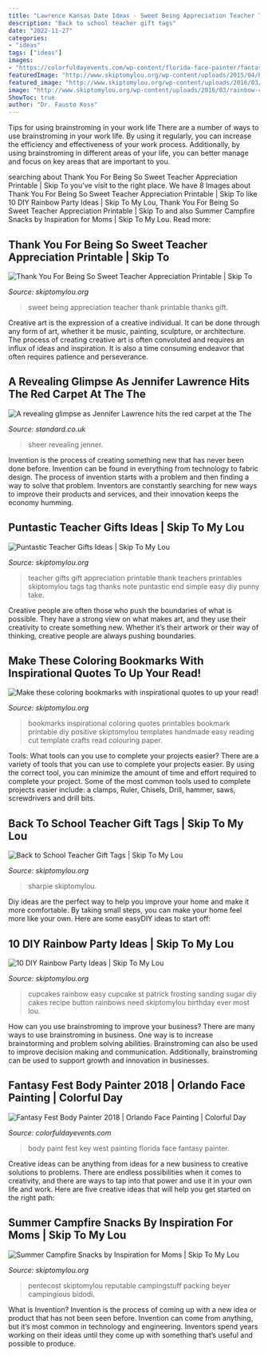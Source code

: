 ```yaml
---
title: "Lawrence Kansas Date Ideas - Sweet Being Appreciation Teacher Thank Printable Thanks Gift"
description: "Back to school teacher gift tags"
date: "2022-11-27"
categories:
- "ideas"
tags: ["ideas"]
images:
- "https://colorfuldayevents.com/wp-content/florida-face-painter/fantasy-fest/body-paint-key-west.jpg"
featuredImage: "http://www.skiptomylou.org/wp-content/uploads/2015/04/Printable-Teacher-Appreciation-Gift-Tags1-1.jpg"
featured_image: "http://www.skiptomylou.org/wp-content/uploads/2016/03/rainbow-cupcakes.jpg"
image: "http://www.skiptomylou.org/wp-content/uploads/2016/03/rainbow-cupcakes.jpg"
ShowToc: true
author: "Dr. Fausto Koss"
---
```



Tips for using brainstroming in your work life
There are a number of ways to use brainstroming in your work life. By using it regularly, you can increase the efficiency and effectiveness of your work process. Additionally, by using brainstroming in different areas of your life, you can better manage and focus on key areas that are important to you.

	

		
searching about Thank You For Being So Sweet Teacher Appreciation Printable | Skip To you've visit to the right place. We have 8 Images about Thank You For Being So Sweet Teacher Appreciation Printable | Skip To like 10 DIY Rainbow Party Ideas | Skip To My Lou, Thank You For Being So Sweet Teacher Appreciation Printable | Skip To and also Summer Campfire Snacks by Inspiration for Moms | Skip To My Lou. Read more:
		
    
## Thank You For Being So Sweet Teacher Appreciation Printable | Skip To

<img loading=lazy src="http://www.skiptomylou.org/wp-content/uploads/2015/04/Thanks-for-Being-So-Sweet-Free-Printable-Teacher-Appreciation-Gift-1.jpg" onerror="this.onerror=null;this.src='https://tse3.mm.bing.net/th?id=OIP.5hEsdstI5gsrY9OqxJjRhAHaK4&amp;pid=15.1';" alt="Thank You For Being So Sweet Teacher Appreciation Printable | Skip To">

_Source: skiptomylou.org_

>sweet being appreciation teacher thank printable thanks gift. 

	

Creative art is the expression of a creative individual. It can be done through any form of art, whether it be music, painting, sculpture, or architecture. The process of creating creative art is often convoluted and requires an influx of ideas and inspiration. It is also a time consuming endeavor that often requires patience and perseverance.

    
## A Revealing Glimpse As Jennifer Lawrence Hits The Red Carpet At The The

<img loading=lazy src="https://static.standard.co.uk/s3fs-public/thumbnails/image/2013/11/19/08/hunger02.jpg" onerror="this.onerror=null;this.src='https://tse3.mm.bing.net/th?id=OIP.XJoAMGxuNBWany-85veEjwHaLH&amp;pid=15.1';" alt="A revealing glimpse as Jennifer Lawrence hits the red carpet at the The">

_Source: standard.co.uk_

>sheer revealing jenner. 

	

Invention is the process of creating something new that has never been done before. Invention can be found in everything from technology to fabric design. The process of invention starts with a problem and then finding a way to solve that problem. Inventors are constantly searching for new ways to improve their products and services, and their innovation keeps the economy humming.

    
## Puntastic Teacher Gifts Ideas | Skip To My Lou

<img loading=lazy src="http://www.skiptomylou.org/wp-content/uploads/2015/04/Printable-Teacher-Appreciation-Gift-Tags1-1.jpg" onerror="this.onerror=null;this.src='https://tse2.mm.bing.net/th?id=OIP.Cbk-qAgxhnCm7A_vnm_5cwHaLH&amp;pid=15.1';" alt="Puntastic Teacher Gifts Ideas | Skip To My Lou">

_Source: skiptomylou.org_

>teacher gifts gift appreciation printable thank teachers printables skiptomylou tags tag thanks note puntastic end simple easy diy punny take. 

	

Creative people are often those who push the boundaries of what is possible. They have a strong view on what makes art, and they use their creativity to create something new. Whether it’s their artwork or their way of thinking, creative people are always pushing boundaries.

    
## Make These Coloring Bookmarks With Inspirational Quotes To Up Your Read!

<img loading=lazy src="http://www.skiptomylou.org/wp-content/uploads/2017/03/inspirational-coloring-bookmarks.jpg" onerror="this.onerror=null;this.src='https://tse3.mm.bing.net/th?id=OIP.ATRA0pUlGh11jT8CqGBAFwHaLH&amp;pid=15.1';" alt="Make these coloring bookmarks with inspirational quotes to up your read!">

_Source: skiptomylou.org_

>bookmarks inspirational coloring quotes printables bookmark printable diy positive skiptomylou templates handmade easy reading cut template crafts read colouring paper. 

	

Tools: What tools can you use to complete your projects easier?
There are a variety of tools that you can use to complete your projects easier. By using the correct tool, you can minimize the amount of time and effort required to complete your project. Some of the most common tools used to complete projects easier include: a clamps, Ruler, Chisels, Drill, hammer, saws, screwdrivers and drill bits.

    
## Back To School Teacher Gift Tags | Skip To My Lou

<img loading=lazy src="http://www.skiptomylou.org/wp-content/uploads/2015/08/sharpie-marker-teacher-gift-1.jpg" onerror="this.onerror=null;this.src='https://tse4.mm.bing.net/th?id=OIP._ifbbpwNg3jfp5PvoOgmygHaLH&amp;pid=15.1';" alt="Back to School Teacher Gift Tags | Skip To My Lou">

_Source: skiptomylou.org_

>sharpie skiptomylou. 

	

Diy ideas are the perfect way to help you improve your home and make it more comfortable. By taking small steps, you can make your home feel more like your own. Here are some easyDIY ideas to start off: 

    
## 10 DIY Rainbow Party Ideas | Skip To My Lou

<img loading=lazy src="http://www.skiptomylou.org/wp-content/uploads/2016/03/rainbow-cupcakes.jpg" onerror="this.onerror=null;this.src='https://tse2.mm.bing.net/th?id=OIP.SiaqxtmTFWx0nezvPjlxrAHaKs&amp;pid=15.1';" alt="10 DIY Rainbow Party Ideas | Skip To My Lou">

_Source: skiptomylou.org_

>cupcakes rainbow easy cupcake st patrick frosting sanding sugar diy cakes recipe button rainbows need skiptomylou birthday ever most lou. 

	

How can you use brainstroming to improve your business?
There are many ways to use brainstroming in business. One way is to increase brainstorming and problem solving abilities. Brainstroming can also be used to improve decision making and communication. Additionally, brainstroming can be used to support growth and innovation in businesses.

    
## Fantasy Fest Body Painter 2018 | Orlando Face Painting | Colorful Day

<img loading=lazy src="https://colorfuldayevents.com/wp-content/florida-face-painter/fantasy-fest/body-paint-key-west.jpg" onerror="this.onerror=null;this.src='https://tse1.mm.bing.net/th?id=OIP.5TUIKkI5wpT4datFH1u5lQAAAA&amp;pid=15.1';" alt="Fantasy Fest Body Painter 2018 | Orlando Face Painting | Colorful Day">

_Source: colorfuldayevents.com_

>body paint fest key west painting florida face fantasy painter. 

	

Creative ideas can be anything from ideas for a new business to creative solutions to problems. There are endless possibilities when it comes to creativity, and there are ways to tap into that power and use it in your own life and work. Here are five creative ideas that will help you get started on the right path: 

    
## Summer Campfire Snacks By Inspiration For Moms | Skip To My Lou

<img loading=lazy src="http://www.skiptomylou.org/wp-content/uploads/2015/07/Summer-Campfire-Snacks-1.jpg" onerror="this.onerror=null;this.src='https://tse3.mm.bing.net/th?id=OIP.D75U69DuNahqdK9upf8hIQHaJ4&amp;pid=15.1';" alt="Summer Campfire Snacks by Inspiration for Moms | Skip To My Lou">

_Source: skiptomylou.org_

>pentecost skiptomylou reputable campingstuff packing beyer campingious bidodi. 

	

What is Invention?
Invention is the process of coming up with a new idea or product that has not been seen before. Invention can come from anything, but it’s most common in technology and engineering. Inventors spend years working on their ideas until they come up with something that’s useful and possible to produce.

